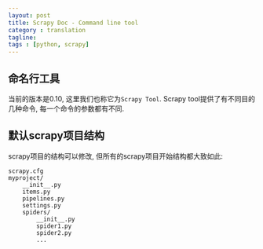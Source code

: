 ```yaml
---
layout: post
title: Scrapy Doc - Command line tool
category : translation
tagline: 
tags : [python, scrapy]
---
```


## 命名行工具

当前的版本是0.10, 这里我们也称它为`Scrapy Tool`. Scrapy tool提供了有不同目的几种命令, 每一个命令的参数都有不同.


## 默认scrapy项目结构

scrapy项目的结构可以修改, 但所有的scrapy项目开始结构都大致如此:

```
scrapy.cfg
myproject/
    __init__.py
    items.py
    pipelines.py
    settings.py
    spiders/
        __init__.py
        spider1.py
        spider2.py
        ...
```
